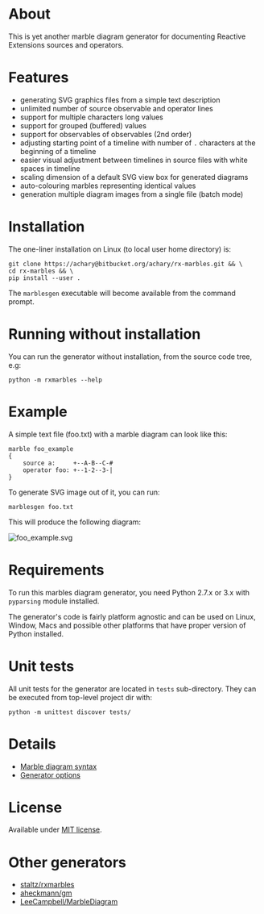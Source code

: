 # About
This is yet another marble diagram generator for documenting Reactive Extensions sources and operators.

# Features

* generating SVG graphics files from a simple text description
* unlimited number of source observable and operator lines
* support for multiple characters long values
* support for grouped (buffered) values
* support for observables of observables (2nd order)
* adjusting starting point of a timeline with number of `.` characters at the beginning of a timeline 
* easier visual adjustment between timelines in source files with white spaces in timeline
* scaling dimension of a default SVG view box for generated diagrams 
* auto-colouring marbles representing identical values 
* generation multiple diagram images from a single file (batch mode)

# Installation
The one-liner installation on Linux (to local user home directory)  is: 

	git clone https://achary@bitbucket.org/achary/rx-marbles.git && \
	cd rx-marbles && \
	pip install --user .

The `marblesgen` executable will become available from the command prompt.

# Running without installation
You can run the generator without installation, from the source code tree, e.g:

	python -m rxmarbles --help

# Example

A simple text file (foo.txt) with a marble diagram can look like this:

	marble foo_example
	{
		source a:     +--A-B--C-#
		operator foo: +--1-2--3-|
	}

To generate SVG image out of it, you can run:

	marblesgen foo.txt 
	
This will produce the following diagram:

![foo_example.svg](https://bitbucket.org/achary/rx-marbles/raw/master/docs/foo_example.svg)

# Requirements
To run this marbles diagram generator, you need Python 2.7.x or 3.x with `pyparsing` module installed.

The generator's code is fairly platform agnostic and can be used on Linux, Window, Macs and possible other platforms
that have proper version of Python installed.

# Unit tests
All unit tests for the generator are located in `tests` sub-directory. They can be executed from top-level project dir with:

	python -m unittest discover tests/

# Details

* [Marble diagram syntax](docs/syntax.md)
* [Generator options](docs/options.md)

# License
Available under [MIT license](LICENSE.txt).

# Other generators

* [staltz/rxmarbles](https://github.com/staltz/rxmarbles)
* [aheckmann/gm](https://github.com/aheckmann/gm)
* [LeeCampbell/MarbleDiagram](https://github.com/LeeCampbell/MarbleDiagram/tree/master/LinqPad)
